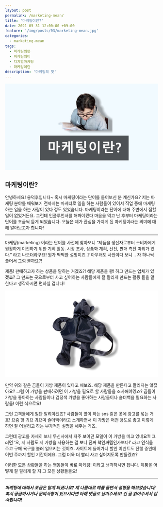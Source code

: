 ```yaml
---
layout: post
permalink: /marketing-mean/
title: '마케팅이란?'
date: 2021-05-31 12:00:00 +09:00
feature: '/img/posts/03/marketing-mean.jpg'
categories:
  - marketing-mean
tags:
  - 마케팅의뜻
  - 마케팅의미
  - 디지털마케팅
  - 마케팅이란
description: '마케팅의 뜻'
---
```


![마케팅이란](/img/posts/03/marketing-mean.jpg)

## 마케팅이란?



안녕하세요! 용덕후입니다~ 혹시 마케팅이라는 단어를 들어보신 분 계신가요? 저는 마케팅 분야를 배워보기 전까지는 마케터로 일을 하는 사람들이 있어서 직업 중에 마케팅 하는 일을 하는 사람이 있다 정도 였었습니다. 마케팅이라는 단어에 대해 주변에서 접할 일이 없었거든요.
그런데 인플루언서를 해봐야겠다 마음을 먹고 난 후부터 마케팅이라는 단어를 조금씩 듣게 되었습니다. 오늘은 제가 관심을 가지게 된 마케팅이라는 의미에 대해 알아보고자 합니다!

---------------------------------------

마케팅(marketing) 이라는 단어를 사전에 찾아보니 “제품을 생산자로부터 소비자에게 원활하게 이전하기 위한 기획 활동. 시장 조사, 상품화 계획, 선전, 판매 촉진 따위가 있다.” 라고 나오더라구요! 뭔가 딱딱한 설명이죠..? 아무래도 사전이다 보니 .. 자 하나씩 풀어서 그럼 볼까요?!  

제품! 판매하고자 하는 상품을 말하는 거겠죠?! 해당 제품을 쾅! 하고 만드는 업체가 있겠죠? 그 만드는 곳으로부터 사고 싶어하는 사람들에게 잘 팔리게 만드는 활동 들을 말한다고 생각하시면 편하실 겁니다!

![제품예제](/img/posts/03/product.jpg)

만약 위와 같은 곰돌이 가방 제품이 있다고 해보죠. 해당 제품을 만든다고 팔리지는 않잖아요? 그럼 이 가방을 판매하려면 이 가방을 필요로 할 사람들을 조사해야겠죠? 곰돌이 가방을 좋아하는 사람들이나 검정색 가방을 좋아하는 사람들이나 숄더백을 필요하는 사람들! 이런 식으로요!

그런 고객들에게 일단 알려야겠죠? 사람들이 많이 하는 sns 같은 곳에 광고를 넣는 거죠! 요즘 핫 귀요 귀요미 숄더백이라고 소개하면서 이 가방은 어떤 용도로 좋고 이렇게 하면 잘 어울리고 하는 부가적인 설명을 해주는 거죠.

그런데 광고를 자세히 보니 무신사에서 자주 보이던 모델이 이 가방을 메고 있네요?! 그러면 ‘오, 저 사람도 저 가방을 사용하는 걸 보니 진짜 핵인싸템인가보다!’ 라고 인식을 주고 구매 욕구를 불러 일으키는 것이죠. 사이트에 들어가니 할인 이벤트도 진행 중인데 이번 주까지 할인 기간이에요. 그럼 더욱 더 빨리 사고 싶어지도록 만들겠죠?

이러한 모든 상황들을 하는 행동들이 바로 마케팅! 이라고 생각하시면 됩니다. 제품을 어떻게 잘 팔리게 할 지 그 모든 상황들을요!

---------------------------------------

##### 마케팅에 대해서 조금은 알게 되셨나요? 제 나름대로 예를 들면서 설명을 해보았습니다! 혹시 궁금하시거나 문의사항이 있으시다면 아래 댓글로 남겨주세요! 긴 글 읽어주셔서 감사합니다!
